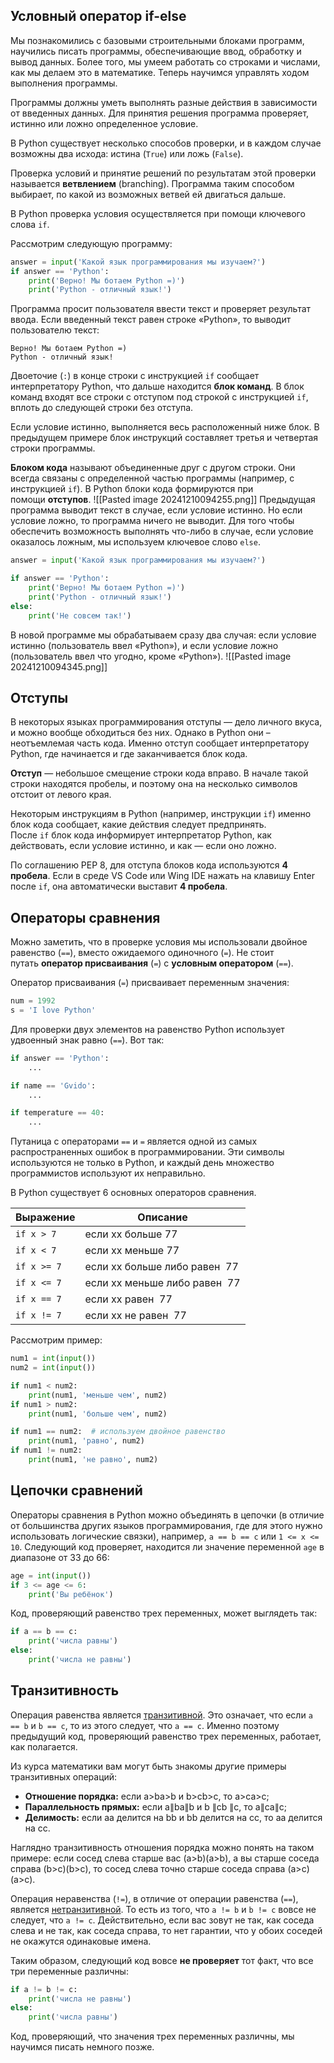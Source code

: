 ## Условный оператор if-else

Мы познакомились с базовыми строительными блоками программ, научились писать программы, обеспечивающие ввод, обработку и вывод данных. Более того, мы умеем работать со строками и числами, как мы делаем это в математике. Теперь научимся управлять ходом выполнения программы.

Программы должны уметь выполнять разные действия в зависимости от введенных данных. Для принятия решения программа проверяет, истинно или ложно определенное условие.

В Python существует несколько способов проверки, и в каждом случае возможны два исхода: истина (`True`) или ложь (`False`).

Проверка условий и принятие решений по результатам этой проверки называется **ветвлением** (branching). Программа таким способом выбирает, по какой из возможных ветвей ей двигаться дальше.

В Python проверка условия осуществляется при помощи ключевого слова `if`.

Рассмотрим следующую программу:

```python
answer = input('Какой язык программирования мы изучаем?')
if answer == 'Python':
    print('Верно! Мы ботаем Python =)')
    print('Python - отличный язык!')
```

Программа просит пользователя ввести текст и проверяет результат ввода. Если введенный текст равен строке «Python», то выводит пользователю текст:

```no-highlight
Верно! Мы ботаем Python =)
Python - отличный язык!
```

Двоеточие (`:`) в конце строки с инструкцией `if` сообщает интерпретатору Python, что дальше находится **блок команд**. В блок команд входят все строки с отступом под строкой с инструкцией `if`, вплоть до следующей строки без отступа.

Если условие истинно, выполняется весь расположенный ниже блок. В предыдущем примере блок инструкций составляет третья и четвертая строки программы.

**Блоком кода** называют объединенные друг с другом строки. Они всегда связаны с определенной частью программы (например, с инструкцией `if`). В Python блоки кода формируются при помощи **отступов**.
![[Pasted image 20241210094255.png]]
Предыдущая программа выводит текст в случае, если условие истинно. Но если условие ложно, то программа ничего не выводит. Для того чтобы обеспечить возможность выполнять что-либо в случае, если условие оказалось ложным, мы используем ключевое слово `else`.
```python
answer = input('Какой язык программирования мы изучаем?')

if answer == 'Python':
    print('Верно! Мы ботаем Python =)')
    print('Python - отличный язык!')
else:
    print('Не совсем так!')
```

В новой программе мы обрабатываем сразу два случая: если условие истинно (пользователь ввел «Python»), и если условие ложно (пользователь ввел что угодно, кроме «Python»).
![[Pasted image 20241210094345.png]]
## Отступы

В некоторых языках программирования отступы — дело личного вкуса, и можно вообще обходиться без них. Однако в Python они – неотъемлемая часть кода. Именно отступ сообщает интерпретатору Python, где начинается и где заканчивается блок кода.

**Отступ** — небольшое смещение строки кода вправо. В начале такой строки находятся пробелы, и поэтому она на несколько символов отстоит от левого края.

Некоторым инструкциям в Python (например, инструкции `if`) именно блок кода сообщает, какие действия следует предпринять. После `if` блок кода информирует интерпретатор Python, как действовать, если условие истинно, и как — если оно ложно.

По соглашению PEP 8, для отступа блоков кода используются **4 пробела**. Если в среде VS Code или Wing IDE нажать на клавишу Enter после `if`, она автоматически выставит **4 пробела**.

## Операторы сравнения

Можно заметить, что в проверке условия мы использовали двойное равенство (`==`), вместо ожидаемого одиночного (`=`). Не стоит путать **оператор присваивания** (`=`) с **условным оператором** (`==`).

Оператор присваивания (`=`) присваивает переменным значения:

```python
num = 1992
s = 'I love Python'
```

Для проверки двух элементов на равенство Python использует удвоенный знак равно (`==`). Вот так:

```python
if answer == 'Python':
    ...

if name == 'Gvido':
    ...

if temperature == 40:
    ...
```

Путаница с операторами `==` и `=` является одной из самых распространенных ошибок в программировании. Эти символы используются не только в Python, и каждый день множество программистов используют их неправильно.

В Python существует 6 основных операторов сравнения.

|Выражение|Описание|
|---|---|
|`if x > 7`|если xx больше 77|
|`if x < 7`|если xx меньше 77|
|`if x >= 7`|если xx больше либо равен  77|
|`if x <= 7`|если xx меньше либо равен  77|
|`if x == 7`|если xx равен  77|
|`if x != 7`|если xx не равен  77|

Рассмотрим пример:

```python
num1 = int(input())
num2 = int(input())

if num1 < num2:
    print(num1, 'меньше чем', num2)
if num1 > num2:
    print(num1, 'больше чем', num2)

if num1 == num2:  # используем двойное равенство
    print(num1, 'равно', num2)
if num1 != num2:
    print(num1, 'не равно', num2)
```

## Цепочки сравнений

Операторы сравнения в Python можно объединять в цепочки (в отличие от большинства других языков программирования, где для этого нужно использовать логические связки), например, `a == b == c` или `1 <= x <= 10`. Следующий код проверяет, находится ли значение переменной `age` в диапазоне от 33 до 66:

```python
age = int(input())
if 3 <= age <= 6:
    print('Вы ребёнок')
```

Код, проверяющий равенство трех переменных, может выглядеть так:

```python
if a == b == c:
    print('числа равны')
else:
    print('числа не равны')
```

## Транзитивность

Операция равенства является [транзитивной](https://ru.wikipedia.org/wiki/%D0%A2%D1%80%D0%B0%D0%BD%D0%B7%D0%B8%D1%82%D0%B8%D0%B2%D0%BD%D0%BE%D1%81%D1%82%D1%8C). Это означает, что если `a == b` и `b == c`, то из этого следует, что `a == c`. Именно поэтому предыдущий код, проверяющий равенство трех переменных, работает, как полагается. 

Из курса математики вам могут быть знакомы другие примеры транзитивных операций:

- **Отношение порядка:** если a>ba>b и b>cb>c, то a>ca>c;
- **Параллельность прямых:** если a∥ba∥b и b ∥cb ∥c, то a∥ca∥c;
- **Делимость:** если aa делится на bb и bb делится на cc, то aa делится на cc.

Наглядно транзитивность отношения порядка можно понять на таком примере: если сосед слева старше вас (a>b)(a>b), а вы старше соседа справа (b>c)(b>c), то сосед слева точно старше соседа справа (a>c)(a>c).

Операция неравенства (`!=`), в отличие от операции равенства (`==`), является [нетранзитивной](https://ru.wikipedia.org/wiki/%D0%9D%D0%B5%D1%82%D1%80%D0%B0%D0%BD%D0%B7%D0%B8%D1%82%D0%B8%D0%B2%D0%BD%D0%BE%D1%81%D1%82%D1%8C). То есть из того, что `a != b` и `b != c` вовсе не следует, что `a != c`. Действительно, если вас зовут не так, как соседа слева и не так, как соседа справа, то нет гарантии, что у обоих соседей не окажутся одинаковые имена.

Таким образом, следующий код вовсе **не проверяет** тот факт, что все три переменные различны:

```python
if a != b != c:
    print('числа не равны')
else:
    print('числа равны')
```

Код, проверяющий, что значения трех переменных различны, мы научимся писать немного позже.